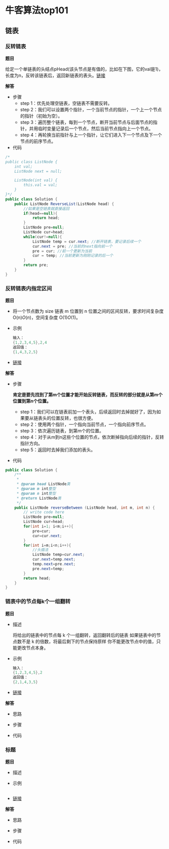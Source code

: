 # 牛客算法top101
## 链表
###  反转链表

**题目**

给定一个单链表的头结点pHead(该头节点是有值的，比如在下图，它的val是1)，长度为n，反转该链表后，返回新链表的表头。[链接](https://www.nowcoder.com/practice/75e878df47f24fdc9dc3e400ec6058ca?tpId=295&sfm=html&channel=nowcoder)

**解答**

- 步骤
  - step 1：优先处理空链表，空链表不需要反转。
  - step 2：我们可以设置两个指针，一个当前节点的指针，一个上一个节点的指针（初始为空）。
  - step 3：遍历整个链表，每到一个节点，断开当前节点与后面节点的指针，并用临时变量记录后一个节点，然后当前节点指向上一个节点。
  - step 4：再轮换当前指针与上一个指针，让它们进入下一个节点及下一个节点的前序节点。
- 代码

```java
/*
public class ListNode {
    int val;
    ListNode next = null;

    ListNode(int val) {
        this.val = val;
    }
}*/
public class Solution {
    public ListNode ReverseList(ListNode head) {
        //如果是空链表就直接返回
        if(head==null){
            return head;
        }
        ListNode pre=null;
        ListNode cur=head;
        while(cur!=null){
            ListNode temp = cur.next; //断开链表，要记录后续一个
            cur.next = pre; //当前的next指向前一个
            pre = cur; //前一个更新为当前
            cur = temp; //当前更新为刚刚记录的后一个
        }
        return pre;
    }
}
```

### 反转链表内指定区间

**题目**

- 将一个节点数为 size 链表 m 位置到 n 位置之间的区间反转，要求时间复杂度 O(n)*O*(*n*)，空间复杂度 O(1)*O*(1)。

- 示例

  ```java
  输入：
  {1,2,3,4,5},2,4
  返回值：
  {1,4,3,2,5}
  ```

  

- [链接](https://www.nowcoder.com/practice/b58434e200a648c589ca2063f1faf58c?tpId=295&sfm=html&channel=nowcoder)

**解答**

- 步骤

   **肯定是要先找到了第m个位置才能开始反转链表，而反转的部分就是从第m个位置到第n个位置。**

  - step 1：我们可以在链表前加一个表头，后续返回时去掉就好了，因为如果要从链表头的位置反转，也很方便。
  - step 2：使用两个指针，一个指向当前节点，一个指向前序节点。
  - step 3：依次遍历链表，到第m个的位置。
  - step 4：对于从m到n这些个位置的节点，依次断掉指向后续的指针，反转指针方向。
  - step 5：返回时去掉我们添加的表头。

- 代码

```java
public class Solution {
    /**
     * 
     * @param head ListNode类 
     * @param m int整型 
     * @param n int整型 
     * @return ListNode类
     */
    public ListNode reverseBetween (ListNode head, int m, int n) {
        // write code here
        ListNode pre=null;
        ListNode cur=head;
        for(int i=1; i<m;i++){
            pre=cur;
            cur=cur.next;
        }
        for(int i=m;i<n;i++){
            //头插法
            ListNode temp=cur.next;
            cur.next=temp.next;
            temp.next=pre.next;
            pre.next=temp;
        }
        return head;
    }
}
```

### 链表中的节点每k个一组翻转

**题目**

- 描述

  将给出的链表中的节点每 k 个一组翻转，返回翻转后的链表
  如果链表中的节点数不是 k 的倍数，将最后剩下的节点保持原样
  你不能更改节点中的值，只能更改节点本身。

- 示例

  ```java
  输入：
  {1,2,3,4,5},2
  返回值：
  {2,1,4,3,5}
  ```

  

- [链接](https://www.nowcoder.com/practice/b49c3dc907814e9bbfa8437c251b028e?tpId=295&sfm=html&channel=nowcoder)

**解答**

- 思路

- 步骤
- 代码







### **标题**

**题目**

- 描述

- 示例

  ```java
  ```

  

- [链接]()

**解答**

- 思路

- 步骤
- 代码
